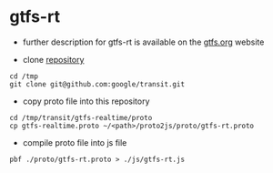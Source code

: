 # gtfs-rt

* further description for gtfs-rt is available on the [gtfs.org](https://gtfs.org/realtime/proto/) website

* clone [repository](git@github.com:google/transit.git)
```
cd /tmp
git clone git@github.com:google/transit.git
```

* copy proto file into this repository
```
cd /tmp/transit/gtfs-realtime/proto
cp gtfs-realtime.proto ~/<path>/proto2js/proto/gtfs-rt.proto
```

* compile proto file into js file
```
pbf ./proto/gtfs-rt.proto > ./js/gtfs-rt.js
```
